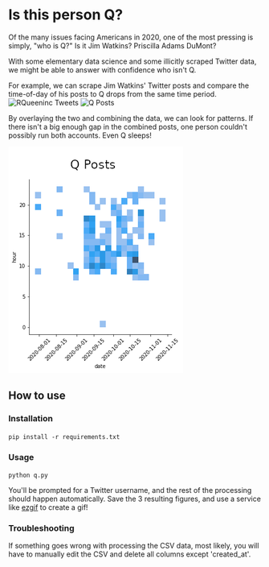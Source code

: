 # Is this person Q?

Of the many issues facing Americans in 2020, one of the most pressing is simply, "who is Q?" Is it Jim Watkins? Priscilla Adams DuMont?

With some elementary data science and some illicitly scraped Twitter data, we might be able to answer with confidence who isn't Q.


For example, we can scrape Jim Watkins' Twitter posts and compare the time-of-day of his posts to Q drops from the same time period.
![RQueeninc Tweets](https://pbs.twimg.com/media/EnWPMamXUAI0_6F?format=png)
![Q Posts](https://pbs.twimg.com/media/EnWROu6W8AIF1X7?format=png)


By overlaying the two and combining the data, we can look for patterns. If there isn't a big enough gap in the combined posts, one person couldn't possibly run both accounts. Even Q sleeps!


![Combined animation](watkins.gif)



## How to use

### Installation

```pip install -r requirements.txt```


### Usage

```python q.py```

You'll be prompted for a Twitter username, and the rest of the processing should happen automatically. Save the 3 resulting figures, and use a service like [ezgif](https://ezgif.com/maker) to create a gif!

### Troubleshooting

If something goes wrong with processing the CSV data, most likely, you will have to manually edit the CSV and delete all columns except 'created_at'.
